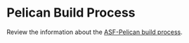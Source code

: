 # Pelican Build Process

Review the information about the [ASF-Pelican build process](https://infra.apache.org/asf-pelican-build.html).
